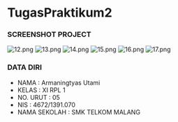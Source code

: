 # TugasPraktikum2
### SCREENSHOT PROJECT
![12.png](https://s28.postimg.org/4cail7e31/image.png)
![13.png](https://s24.postimg.org/ss72ybt9h/image.png)
![14.png](https://s29.postimg.org/ck7mimso7/image.png)
![15.png](https://s24.postimg.org/7bz0gf5th/image.png)
![16.png](https://s30.postimg.org/gvs6hqyr5/image.png)
![17.png](https://s23.postimg.org/rdbirfucr/image.png)
<br>

### DATA DIRI
- NAMA      : Armaningtyas Utami
- KELAS     : XI RPL 1
- NO. URUT  : 05
- NIS       : 4672/1391.070
- NAMA SEKOLAH  : SMK TELKOM MALANG
